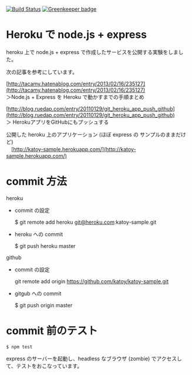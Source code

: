 
[![Build Status](https://travis-ci.org/katoy/katoy-sample.png?branch=master)](https://travis-ci.org/katoy/katoy-sample) [![Greenkeeper badge](https://badges.greenkeeper.io/katoy/katoy-sample.svg)](https://greenkeeper.io/)  


Heroku で node.js + express
============================

heroku 上で node.js + express で作成したサービスを公開する実験をしました。  

次の記事を参考にしています。  
 
 [http://tacamy.hatenablog.com/entry/2013/02/16/235127](http://tacamy.hatenablog.com/entry/2013/02/16/235127)  
 ＞Node.js + Express を Heroku で動かすまでの手順まとめ  
 
 [http://blog.ruedap.com/entry/20110129/git_heroku_app_push_github](http://blog.ruedap.com/entry/20110129/git_heroku_app_push_github)  
 ＞ HerokuアプリをGitHubにもプッシュする  
 
公開した heroku 上のアプリケーション  (ほぼ express の サンプルのままだけど)  
　[http://katoy-sample.herokuapp.com/](http://katoy-sample.herokuapp.com/)  


commit 方法
============

heroku 

- commit の設定


    $ git remote add heroku git@heroku.com:katoy-sample.git

- heroku への commit 


    $ git push heroku master 

github

- commit の設定  


    git remote add origin https://github.com/katoy/katoy-sample.git

- gitgub への commit


    $ git push origin master
	
commit 前のテスト
==================

    $ npm test

express のサーバーを起動し、headless なブラウザ (zombie) でアクセスして、テストをおこなっています。  
 

